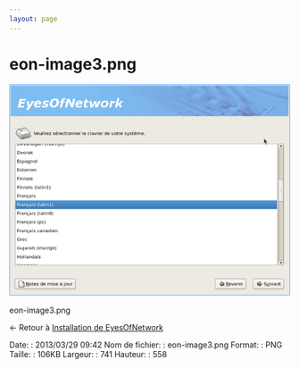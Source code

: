 ```yaml
---
layout: page
---
```


eon-image3.png
==============

[![eon-image3.png](../assets/media/eon-image3.png@cache=&w=741&h=558 "eon-image3.png")](../assets/media/eon-image3.png@cache= "Afficher le fichier original")

eon-image3.png

← Retour à [Installation de
EyesOfNetwork](../eyesofnetwork/eyesofnetwork-iso-install.html "eyesofnetwork:eyesofnetwork-iso-install")

Date:
:   2013/03/29 09:42
Nom de fichier:
:   eon-image3.png
Format:
:   PNG
Taille:
:   106KB
Largeur:
:   741
Hauteur:
:   558

